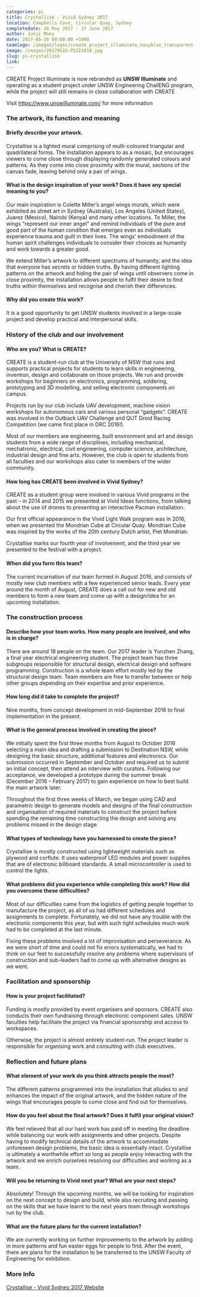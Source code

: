 ```yaml
---
categories: pi
title: Crystallise - Vivid Sydney 2017
location: Campbells Cove, Circular Quay, Sydney
completedate: 26 May 2017 - 17 June 2017
author: Junji Moey
date: 2017-05-28 00:00:00 +1000
teamlogo: /images/logos/create_project_illuminate_navyblue_transparent.png
image: /images/20170522-P5221018.jpg
slug: pi-crystallise
link:
---
```

CREATE Project Illuminate is now rebranded as <b>UNSW Illuminate</b> and operating as a student project under UNSW Engineering ChallENG program, while the project will still remains in close collaboration with CREATE

Visit <a href="https://www.unswilluminate.com/" target="_blank">https://www.unswilluminate.com/</a> for more information

<h3>The artwork, its function and meaning</h3>

<h4>Briefly describe your artwork.</h4>

<p>Crystallise is a lighted mural comprising of multi-coloured triangular and quadrilateral forms. The installation appears to as a mosaic, but encourages viewers to come close through displaying randomly generated colours and patterns. As they come into close proximity with the mural, sections of the canvas fade, leaving behind only a pair of wings.</p>

<h4>What is the design inspiration of your work? Does it have any special meaning to you?</h4>

<p> Our main inspiration is Colette Miller’s angel wings murals, which were exhibited as street art in Sydney (Australia), Los Angeles (United States), Juarez (Mexico), Nairobi (Kenya) and many other locations. To Miller, the wings “represent our inner angel” and remind individuals of the pure and good part of the human condition that emerges even as individuals experience trauma and guilt in their lives. The wings’ embodiment of the human spirit challenges individuals to consider their choices as humanity and work towards a greater good. </p>
<p>We extend Miller’s artwork to different spectrums of humanity, and the idea that everyone has secrets or hidden truths. By having different lighting patterns on the artwork and hiding the pair of wings until observers come in close proximity, the installation allows people to fulfil their desire to find truths within themselves and recognise and cherish their differences. </p>

<h4>Why did you create this work?</h4>

<p>It is a good opportunity to get UNSW students involved in a large-scale project and develop practical and interpersonal skills.</p>

<h3>History of the club and our involvement</h3>
<h4>Who are you? What is CREATE?</h4>

<p>CREATE is a student-run club at the University of NSW that runs and supports practical projects for students to learn skills in engineering, invention, design and collaborate on those projects. We run and provide workshops for beginners on electronics, programming, soldering, prototyping and 3D modelling, and selling electronic components on campus.</p>
<p>Projects run by our club include UAV development, machine vision workshops for autonomous cars and various personal “gadgets”. CREATE was involved in the Outback UAV Challenge and QUT Droid Racing Competition (we came first place in DRC 2016!).</p>
<p>Most of our members are engineering, built environment and art and design students from a wide range of disciplines, including mechanical, mechatronic, electrical, civil engineering, computer science, architecture, industrial design and fine arts. However, the club is open to students from all faculties and our workshops also cater to members of the wider community.</p>

<h4>How long has CREATE been involved in Vivid Sydney?</h4>
<p>CREATE as a student group were involved in various Vivid programs in the past – in 2014 and 2015 we presented at Vivid Ideas functions, from talking about the use of drones to presenting an interactive Pacman installation.</p>
<p>Our first official appearance in the Vivid Light Walk program was in 2016, when we presented the Mondrian Cube at Circular Quay. Mondrian Cube was inspired by the works of the 20th century Dutch artist, Piet Mondrian.</p>
<p>Crystallise marks our fourth year of involvement, and the third year we presented to the festival with a project.</p>

<h4>When did you form this team?</h4>

<p>The current incarnation of our team formed in August 2016, and consists of mostly new club members with a few experienced senior leads. Every year around the month of August, CREATE does a call out for new and old members to form a new team and come up with a design/idea for an upcoming installation.</p>

<h3>The construction process</h3>

 <h4>Describe how your team works. How many people are involved, and who is in charge?</h4>

<p>There are around 18 people on the team. Our 2017 leader is Yunzhen Zhang, a final year electrical engineering student. The project team has three subgroups responsible for structural design, electrical design and software programming. Construction is a whole team effort mostly led by the structural design team. Team members are free to transfer between or help other groups depending on their expertise and prior experience.</p>

 <h4>How long did it take to complete the project?</h4>

<p>Nine months, from concept development in mid-September 2016 to final implementation in the present.</p>

<h4>What is the general process involved in creating the piece?</h4>

<p>We initially spent the first three months from August to October 2016 selecting a main idea and drafting a submission to Destination NSW, while designing the basic structure, additional features and electronics. Our submission occurred in September and October and required us to submit an initial concept, then attend an interview with curators. Following our acceptance, we developed a prototype during the summer break (December 2016 – February 2017) to gain experience on how to best build the main artwork later.</p>

<p>Throughout the first three weeks of March, we began using CAD and parametric design to generate models and designs of the final construction and organisation of required materials to construct the project before spending the remaining time constructing the design and solving any problems missed in the design stage.</p>

<h4>What types of technology have you harnessed to create the piece?</h4>

<p>Crystallise is mostly constructed using lightweight materials such as plywood and corflute. It uses waterproof LED modules and power supplies that are of electronic billboard standards. A small microcontroller is used to control the lights.</p>

<h4>What problems did you experience while completing this work? How did you overcome these difficulties?</h4>

<p>Most of our difficulties came from the logistics of getting people together to manufacture the project, as all of us had different schedules and assignments to complete. Fortunately, we did not have any trouble with the electronic components this year, but with such tight schedules much work had to be completed at the last minute.</p>

<p>Fixing these problems involved a lot of improvisation and perseverance. As we were short of time and could not fix errors systematically, we had to think on our feet to successfully resolve any problems where supervisors of construction and sub-leaders had to come up with alternative designs as we went.</p>

<h3>Facilitation and sponsorship</h3>

 <h4>How is your project facilitated?</h4>

  <p>Funding is mostly provided by event organisers and sponsors. CREATE also conducts their own fundraising through electronic component sales. UNSW faculties help facilitate the project via financial sponsorship and access to workspaces.</p>

<p>Otherwise, the project is almost entirely student-run. The project leader is responsible for organising work and consulting with club executives.  </p>

<h3>Reflection and future plans</h3>

<h4>What element of your work do you think attracts people the most?</h4>

<p>The different patterns programmed into the installation that alludes to and enhances the impact of the original artwork, and the hidden nature of the wings that encourages people to come close and find out for themselves.</p>

<h4>How do you feel about the final artwork? Does it fulfil your original vision?</h4>

<p>We feel relieved that all our hard work has paid off in meeting the deadline while balancing our work with assignments and other projects. Despite having to modify technical details of the artwork to accommodate unforeseen design problems, the basic idea is essentially intact. Crystallise is ultimately a worthwhile effort so long as people enjoy interacting with the artwork and we enrich ourselves resolving our difficulties and working as a team.</p>

<h4>Will you be returning to Vivid next year? What are your next steps?</h4>

 <p>Absolutely! Through the upcoming months, we will be looking for inspiration on the next concept to design and build, while also recruiting and passing on the skills that we have learnt to the next years team through workshops run by the club.</p>

<h4>What are the future plans for the current installation?</h4>

 <p>We are currently working on further improvements to the artwork by adding in more patterns and fun easter eggs for people to find. After the event, there are plans for the installation to be transferred to the UNSW Faculty of Engineering for exhibition.</p>


<h3>More Info</h3>

<p><a href="https://www.vividsydney.com/event/light/crystallise" target="_blank">Crystallise - Vivid Sydney 2017 Website</a></p>
